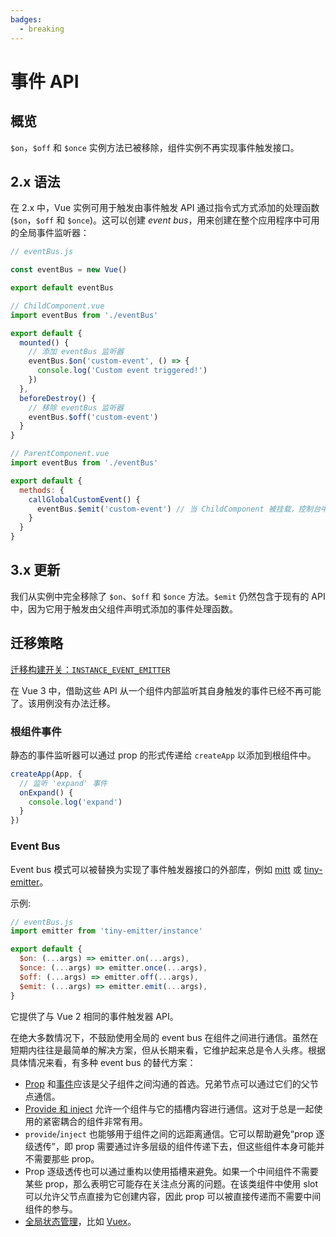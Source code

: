 ```yaml
---
badges:
  - breaking
---
```


# 事件 API <MigrationBadges :badges="$frontmatter.badges" />

## 概览

`$on`，`$off` 和 `$once` 实例方法已被移除，组件实例不再实现事件触发接口。

## 2.x 语法

在 2.x 中，Vue 实例可用于触发由事件触发 API 通过指令式方式添加的处理函数 (`$on`，`$off` 和 `$once`)。这可以创建 *event bus*，用来创建在整个应用程序中可用的全局事件监听器：

```js
// eventBus.js

const eventBus = new Vue()

export default eventBus
```

```js
// ChildComponent.vue
import eventBus from './eventBus'

export default {
  mounted() {
    // 添加 eventBus 监听器
    eventBus.$on('custom-event', () => {
      console.log('Custom event triggered!')
    })
  },
  beforeDestroy() {
    // 移除 eventBus 监听器
    eventBus.$off('custom-event')
  }
}
```

```js
// ParentComponent.vue
import eventBus from './eventBus'

export default {
  methods: {
    callGlobalCustomEvent() {
      eventBus.$emit('custom-event') // 当 ChildComponent 被挂载，控制台中将显示一条消息
    }
  }
}
```

## 3.x 更新

我们从实例中完全移除了 `$on`、`$off` 和 `$once` 方法。`$emit` 仍然包含于现有的 API 中，因为它用于触发由父组件声明式添加的事件处理函数。

## 迁移策略

[迁移构建开关：`INSTANCE_EVENT_EMITTER`](migration-build.html#兼容性配置)

在 Vue 3 中，借助这些 API 从一个组件内部监听其自身触发的事件已经不再可能了。该用例没有办法迁移。

### 根组件事件

静态的事件监听器可以通过 prop 的形式传递给 `createApp` 以添加到根组件中。

```js
createApp(App, {
  // 监听 'expand' 事件
  onExpand() {
    console.log('expand')
  }
})
```

### Event Bus

Event bus 模式可以被替换为实现了事件触发器接口的外部库，例如 [mitt](https://github.com/developit/mitt) 或 [tiny-emitter](https://github.com/scottcorgan/tiny-emitter)。

示例:

```js
// eventBus.js
import emitter from 'tiny-emitter/instance'

export default {
  $on: (...args) => emitter.on(...args),
  $once: (...args) => emitter.once(...args),
  $off: (...args) => emitter.off(...args),
  $emit: (...args) => emitter.emit(...args),
}
```

它提供了与 Vue 2 相同的事件触发器 API。

在绝大多数情况下，不鼓励使用全局的 event bus 在组件之间进行通信。虽然在短期内往往是最简单的解决方案，但从长期来看，它维护起来总是令人头疼。根据具体情况来看，有多种 event bus 的替代方案：

* [Prop](/guide/component-basics.html#passing-data-to-child-components-with-props) 和[事件](/guide/component-basics.html#listening-to-child-components-events)应该是父子组件之间沟通的首选。兄弟节点可以通过它们的父节点通信。
* [Provide 和 inject](/guide/component-provide-inject.html) 允许一个组件与它的插槽内容进行通信。这对于总是一起使用的紧密耦合的组件非常有用。
* `provide`/`inject` 也能够用于组件之间的远距离通信。它可以帮助避免“prop 逐级透传”，即 prop 需要通过许多层级的组件传递下去，但这些组件本身可能并不需要那些 prop。
* Prop 逐级透传也可以通过重构以使用插槽来避免。如果一个中间组件不需要某些 prop，那么表明它可能存在关注点分离的问题。在该类组件中使用 slot 可以允许父节点直接为它创建内容，因此 prop 可以被直接传递而不需要中间组件的参与。
* [全局状态管理](/guide/state-management.html)，比如 [Vuex](https://next.vuex.vuejs.org/zh/index.html)。
